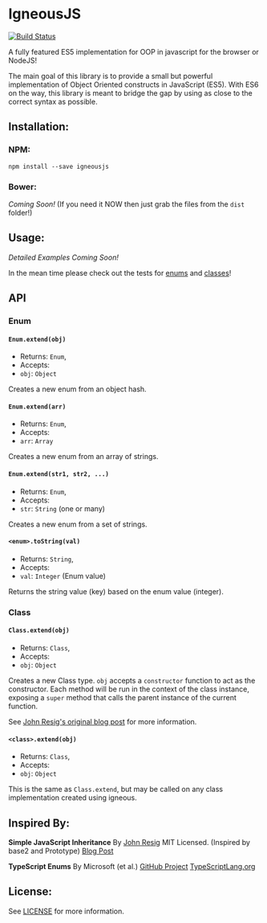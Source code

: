 # IgneousJS

[![Build Status](https://travis-ci.org/JimmyBoh/IgneousJS.svg?branch=master)](https://travis-ci.org/JimmyBoh/IgneousJS)

A fully featured ES5 implementation for OOP in javascript for the browser or NodeJS!

The main goal of this library is to provide a small but powerful implementation of Object Oriented constructs in JavaScript (ES5). With ES6 on the way, this library is meant to bridge the gap by using as close to the correct syntax as possible.

## Installation:

### NPM:

```
npm install --save igneousjs
```

### Bower:

_Coming Soon!_ (If you need it NOW then just grab the files from the `dist` folder!)

## Usage:

_Detailed Examples Coming Soon!_

In the mean time please check out the tests for [enums](https://github.com/JimmyBoh/igneous/tree/master/spec/enum.spec.js) and [classes](https://github.com/JimmyBoh/igneous/tree/master/spec/class.spec.js)!

## API

### Enum

#### `Enum.extend(obj)`
 - Returns: `Enum`,
 - Accepts: 
  - `obj`: `Object`
 
Creates a new enum from an object hash.

#### `Enum.extend(arr)`
 - Returns: `Enum`,
 - Accepts: 
  - `arr`: `Array`
 
Creates a new enum from an array of strings.

#### `Enum.extend(str1, str2, ...)`
 - Returns: `Enum`,
 - Accepts: 
  - `str`: `String` (one or many)
  
Creates a new enum from a set of strings.

#### `<enum>.toString(val)`
 - Returns: `String`,
 - Accepts: 
  - `val`: `Integer` (Enum value)
  
Returns the string value (key) based on the enum value (integer).

### Class

#### `Class.extend(obj)`
 - Returns: `Class`,
 - Accepts: 
  - `obj`: `Object`

Creates a new Class type. `obj` accepts a `constructor` function to act as the constructor. 
Each method will be run in the context of the class instance, exposing a `super` method that calls the parent instance of the current function.
 
See [John Resig's original blog post][2] for more information. 

#### `<class>.extend(obj)`
 - Returns: `Class`,
 - Accepts: 
  - `obj`: `Object`

This is the same as `Class.extend`, but may be called on any class implementation created using igneous.

## Inspired By:

**Simple JavaScript Inheritance**
By [John Resig][1]
MIT Licensed.
(Inspired by base2 and Prototype)
[Blog Post][2]
 
**TypeScript Enums**
By Microsoft (et al.)
[GitHub Project][3]
[TypeScriptLang.org][4]

## License:

See [LICENSE](https://github.com/JimmyBoh/igneous/blob/master/LICENSE) for more information.

[1]: http://ejohn.org/
[2]: http://ejohn.org/blog/simple-javascript-inheritance/
[3]: https://github.com/Microsoft/TypeScript
[4]: http://www.typescriptlang.org/